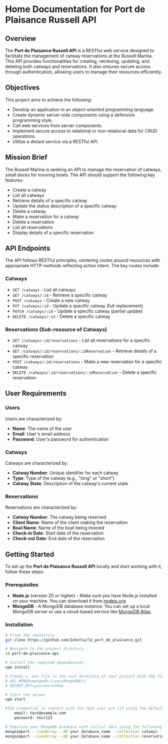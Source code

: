 # Home Documentation for Port de Plaisance Russell API

## Overview
The **Port de Plaisance Russell API** is a RESTful web service designed to facilitate the management of catway reservations at the Russell Marina. This API provides functionalities for creating, retrieving, updating, and deleting both catways and reservations. It also ensures secure access through authentication, allowing users to manage their resources efficiently.

## Objectives
This project aims to achieve the following:
- Develop an application in an object-oriented programming language.
- Create dynamic server-side components using a defensive programming style.
- Call web services from server components.
- Implement secure access to relational or non-relational data for CRUD operations.
- Utilize a distant service via a RESTful API.

## Mission Brief
The Russell Marina is seeking an API to manage the reservation of catways, small docks for mooring boats. The API should support the following key features:
- Create a catway
- List all catways
- Retrieve details of a specific catway
- Update the status description of a specific catway
- Delete a catway
- Make a reservation for a catway
- Delete a reservation
- List all reservations
- Display details of a specific reservation

## API Endpoints
The API follows RESTful principles, centering routes around resources with appropriate HTTP methods reflecting action intent. The key routes include:

### Catways
- `GET /catways` - List all catways
- `GET /catways/:id` - Retrieve a specific catway
- `POST /catways` - Create a new catway
- `PUT /catways/:id` - Update a specific catway (full replacement)
- `PATCH /catways/:id` - Update a specific catway (partial update)
- `DELETE /catways/:id` - Delete a specific catway

### Reservations (Sub-resource of Catways)
- `GET /catways/:id/reservations` - List all reservations for a specific catway
- `GET /catways/:id/reservations/:idReservation` - Retrieve details of a specific reservation
- `POST /catways/:id/reservations` - Make a new reservation for a specific catway
- `DELETE /catways/:id/reservations/:idReservation` - Delete a specific reservation

## User Requirements
### Users
Users are characterized by:
- **Name**: The name of the user
- **Email**: User's email address
- **Password**: User's password for authentication

### Catways
Catways are characterized by:
- **Catway Number**: Unique identifier for each catway
- **Type**: Type of the catway (e.g., "long" or "short")
- **Catway State**: Description of the catway's current state

### Reservations
Reservations are characterized by:
- **Catway Number**: The catway being reserved
- **Client Name**: Name of the client making the reservation
- **Boat Name**: Name of the boat being moored
- **Check-in Date**: Start date of the reservation
- **Check-out Date**: End date of the reservation

## Getting Started

To set up the **Port de Plaisance Russell API** locally and start working with it, follow these steps:

### Prerequisites

- **Node.js** (version 20 or higher) - Make sure you have Node.js installed on your machine. You can download it from [nodejs.org](https://nodejs.org/).
- **MongoDB** - A MongoDB database instance. You can set up a local MongoDB server or use a cloud-based service like [MongoDB Atlas](https://www.mongodb.com/cloud/atlas).

### Installation

```bash
# Clone the repository
git clone https://github.com/IekoTsu/le_port_de_plaisance.git

# Navigate to the project directory
cd port-de-plaisance-api

# Install the required dependencies
npm install

# Create a .env file in the root directory of your project with the following content:
# URL_MONGO=mongodb://yourMongoDBUri
# SECRET_KEY=yourSecretKey

# Start the server
npm start

#The credential to connect with the test user are (if using the default db):
    email: test@example.com
    password: test123

# Populate your MongoDB database with initial data using the following commands:
mongoimport --jsonArray --db your_database_name --collection catways --file catways.json
mongoimport --jsonArray --db your_database_name --collection reservations --file reservations.json
